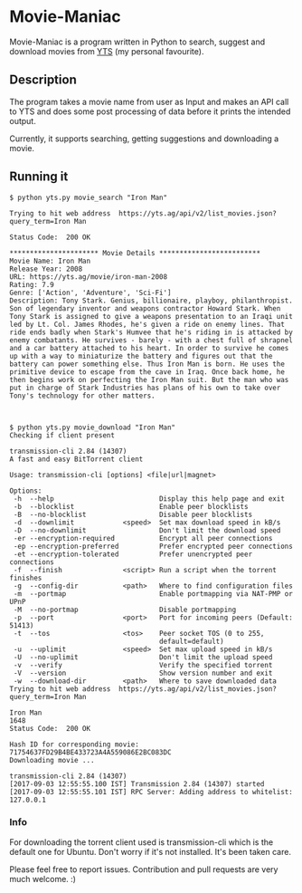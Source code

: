 # Movie-Maniac

Movie-Maniac is a program written in Python to search, suggest and download movies from [YTS](https://yts.ag/) (my personal favourite). 

## Description

The program takes a movie name from user as Input and makes an API call to YTS and does some post processing of data before it prints the intended output. 

Currently, it supports searching, getting suggestions and downloading a movie. 

## Running it 

```
$ python yts.py movie_search "Iron Man"

Trying to hit web address  https://yts.ag/api/v2/list_movies.json?query_term=Iron Man

Status Code:  200 OK

********************** Movie Details *************************
Movie Name: Iron Man
Release Year: 2008
URL: https://yts.ag/movie/iron-man-2008
Rating: 7.9
Genre: ['Action', 'Adventure', 'Sci-Fi']
Description: Tony Stark. Genius, billionaire, playboy, philanthropist. Son of legendary inventor and weapons contractor Howard Stark. When Tony Stark is assigned to give a weapons presentation to an Iraqi unit led by Lt. Col. James Rhodes, he's given a ride on enemy lines. That ride ends badly when Stark's Humvee that he's riding in is attacked by enemy combatants. He survives - barely - with a chest full of shrapnel and a car battery attached to his heart. In order to survive he comes up with a way to miniaturize the battery and figures out that the battery can power something else. Thus Iron Man is born. He uses the primitive device to escape from the cave in Iraq. Once back home, he then begins work on perfecting the Iron Man suit. But the man who was put in charge of Stark Industries has plans of his own to take over Tony's technology for other matters.



$ python yts.py movie_download "Iron Man"
Checking if client present 

transmission-cli 2.84 (14307)
A fast and easy BitTorrent client

Usage: transmission-cli [options] <file|url|magnet>

Options:
 -h  --help                          Display this help page and exit
 -b  --blocklist                     Enable peer blocklists
 -B  --no-blocklist                  Disable peer blocklists
 -d  --downlimit            <speed>  Set max download speed in kB/s
 -D  --no-downlimit                  Don't limit the download speed
 -er --encryption-required           Encrypt all peer connections
 -ep --encryption-preferred          Prefer encrypted peer connections
 -et --encryption-tolerated          Prefer unencrypted peer connections
 -f  --finish               <script> Run a script when the torrent finishes
 -g  --config-dir           <path>   Where to find configuration files
 -m  --portmap                       Enable portmapping via NAT-PMP or UPnP
 -M  --no-portmap                    Disable portmapping
 -p  --port                 <port>   Port for incoming peers (Default: 51413)
 -t  --tos                  <tos>    Peer socket TOS (0 to 255,
                                     default=default)
 -u  --uplimit              <speed>  Set max upload speed in kB/s
 -U  --no-uplimit                    Don't limit the upload speed
 -v  --verify                        Verify the specified torrent
 -V  --version                       Show version number and exit
 -w  --download-dir         <path>   Where to save downloaded data
Trying to hit web address  https://yts.ag/api/v2/list_movies.json?query_term=Iron Man

Iron Man
1648
Status Code:  200 OK

Hash ID for corresponding movie:  71754637FD29B4BE433723A4A559086E2BC083DC
Downloading movie ... 

transmission-cli 2.84 (14307)
[2017-09-03 12:55:55.100 IST] Transmission 2.84 (14307) started
[2017-09-03 12:55:55.101 IST] RPC Server: Adding address to whitelist: 127.0.0.1

```
### Info

For downloading the torrent client used is transmission-cli which is the default one for Ubuntu. Don't worry if it's not installed. It's been taken care. 


Please feel free to report issues. Contribution and pull requests are very much welcome. :) 


